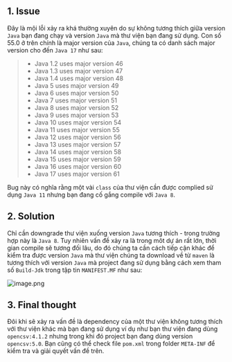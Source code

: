 ## 1. Issue
Đây là mội lỗi xảy ra khá thường xuyên do sự không tương thích giữa version `Java` bạn đang chạy và version `Java` mà thư viện bạn đang sử dụng.
Con số 55.0 ở trên chính là major version của `Java`, chúng ta có danh sách major version cho đến `Java 17` như sau:

> * Java 1.2 uses major version 46
> * Java 1.3 uses major version 47
> * Java 1.4 uses major version 48
> * Java 5 uses major version 49
> * Java 6 uses major version 50
> * Java 7 uses major version 51
> * Java 8 uses major version 52
> * Java 9 uses major version 53
> * Java 10 uses major version 54
> * Java 11 uses major version 55
> * Java 12 uses major version 56
> * Java 13 uses major version 57
> * Java 14 uses major version 58
> * Java 15 uses major version 59
> * Java 16 uses major version 60
> * Java 17 uses major version 61

Bug này có nghĩa rằng một vài `class` của thư viện cần được complied sử dụng `Java 11` nhưng bạn đang cố gắng compile với `Java 8`.

## 2. Solution
Chỉ cần downgrade thư viện xuống version `Java` tương thích - trong trường hợp này là `Java 8`. Tuy nhiên vấn đề xảy ra là trong môt dự án rất lớn, thời gian compile sẽ tương đối lâu, do đó chúng ta cần cách tiếp cận khác để kiểm tra được version `Java` mà thư viện chúng ta download về từ `maven` là tương thích với version `Java` mà project đang sử dụng bằng cách xem tham số `Build-Jdk` trong tập tin `MANIFEST.MF` như sau:

![image.png](https://images.viblo.asia/a9301125-f696-46c0-b2b8-e8521130e986.png)

## 3. Final thought
Đôi khi sẽ xảy ra vấn đề là dependency của một thư viện không tương thích với thư viện khác mà bạn đang sử dụng ví dụ như bạn thư viện đang dùng `opencsv:4.1.2` nhưng trong khi đó project bạn đang dùng version `opencsv:5.0`. Bạn cũng có thể check file `pom.xml` trong folder `META-INF` để kiểm tra và giải quyết vấn đề trên.